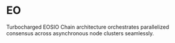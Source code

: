# EO
Turbocharged EOSIO Chain architecture orchestrates parallelized consensus across asynchronous node clusters seamlessly.
